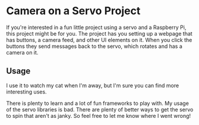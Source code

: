 <snippet>
 
# Camera on a Servo Project

If you're interested in a fun little project using a servo and a Raspberry Pi, this project might be for you. The project has you setting up a webpage that has buttons, a camera feed, and other UI elements on it. When you click the buttons they send messages back to the servo, which rotates and has a camera on it. 
## Usage

I use it to watch my cat when I'm away, but I'm sure you can find more interesting uses. 

There is plenty to learn and a lot of fun frameworks to play with. My usage of the servo libraries is bad. There are plenty of better ways to get the servo to spin that aren't as janky. So feel free to let me know where I went wrong!

</content>
</snippet>
